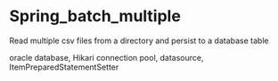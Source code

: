 # Spring_batch_multiple
Read multiple csv files from a directory and persist to a database table

oracle database,
Hikari connection pool,
datasource,
ItemPreparedStatementSetter
